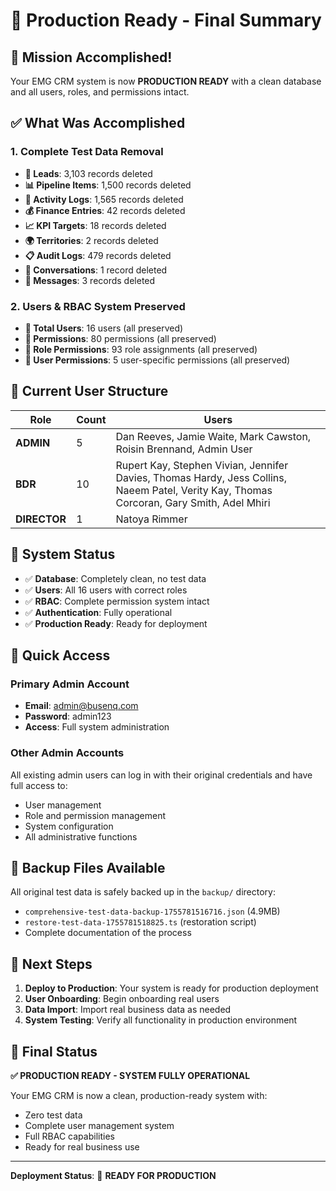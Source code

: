# 🚀 Production Ready - Final Summary

## 🎉 Mission Accomplished!

Your EMG CRM system is now **PRODUCTION READY** with a clean database and all users, roles, and permissions intact.

## ✅ What Was Accomplished

### 1. Complete Test Data Removal
- **🎯 Leads**: 3,103 records deleted
- **📊 Pipeline Items**: 1,500 records deleted  
- **📝 Activity Logs**: 1,565 records deleted
- **💰 Finance Entries**: 42 records deleted
- **📈 KPI Targets**: 18 records deleted
- **🌍 Territories**: 2 records deleted
- **📋 Audit Logs**: 479 records deleted
- **💬 Conversations**: 1 record deleted
- **💭 Messages**: 3 records deleted

### 2. Users & RBAC System Preserved
- **👥 Total Users**: 16 users (all preserved)
- **🔐 Permissions**: 80 permissions (all preserved)
- **🔗 Role Permissions**: 93 role assignments (all preserved)
- **👤 User Permissions**: 5 user-specific permissions (all preserved)

## 🔑 Current User Structure

| Role | Count | Users |
|------|-------|-------|
| **ADMIN** | 5 | Dan Reeves, Jamie Waite, Mark Cawston, Roisin Brennand, Admin User |
| **BDR** | 10 | Rupert Kay, Stephen Vivian, Jennifer Davies, Thomas Hardy, Jess Collins, Naeem Patel, Verity Kay, Thomas Corcoran, Gary Smith, Adel Mhiri |
| **DIRECTOR** | 1 | Natoya Rimmer |

## 🚀 System Status

- ✅ **Database**: Completely clean, no test data
- ✅ **Users**: All 16 users with correct roles
- ✅ **RBAC**: Complete permission system intact
- ✅ **Authentication**: Fully operational
- ✅ **Production Ready**: Ready for deployment

## 🔐 Quick Access

### Primary Admin Account
- **Email**: admin@busenq.com
- **Password**: admin123
- **Access**: Full system administration

### Other Admin Accounts
All existing admin users can log in with their original credentials and have full access to:
- User management
- Role and permission management
- System configuration
- All administrative functions

## 📁 Backup Files Available

All original test data is safely backed up in the `backup/` directory:
- `comprehensive-test-data-backup-1755781516716.json` (4.9MB)
- `restore-test-data-1755781518825.ts` (restoration script)
- Complete documentation of the process

## 🎯 Next Steps

1. **Deploy to Production**: Your system is ready for production deployment
2. **User Onboarding**: Begin onboarding real users
3. **Data Import**: Import real business data as needed
4. **System Testing**: Verify all functionality in production environment

## 🎉 Final Status

**✅ PRODUCTION READY - SYSTEM FULLY OPERATIONAL**

Your EMG CRM is now a clean, production-ready system with:
- Zero test data
- Complete user management system
- Full RBAC capabilities
- Ready for real business use

---

**Deployment Status**: 🚀 **READY FOR PRODUCTION**
